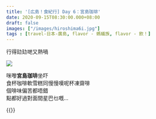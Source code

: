 ```yaml
---
title: '[広島！食紀行] Day 6：宮島珈琲'
date: 2020-09-15T08:30:00.000+08:00
draft: false
images: ["/images/hiroshima6i.jpg"]
tags : [travel-日本-廣島, flavor - 螞蟻族, flavor - 飲！]
---
```


行得攰攰哋又熱喎

![](/images/hiroshima6i.jpg)

咪嚟**宮島珈琲**坐吓  
食杯咖啡軟雪糕同慢慢嘆呢杯凍齋啡  
個啡味偏苦都唔錯  
點都好過對面間星巴乜嘅... 
 
{{<hiroshima>}}
